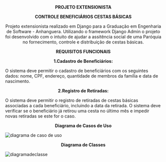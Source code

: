 <p align="center">
  <strong>PROJETO EXTENSIONISTA </strong>
</p>
<p align="center">
  <strong>CONTROLE BENEFICIÁRIOS CESTAS BÁSICAS</strong>
</p>

<p align="center">
  Projeto extensionista realizado em Django para a Graduação em Engenharia de Software - Anhanguera. 
  Utilizando o framework Django Admin  o projeto foi desenvolvido com o intuito de ajudar a assitência social de uma Paróquia no fornecimento, controle e distribuição de cestas básicas.
</p>
<p align="center">
  <strong>REQUISITOS FUNCIONAIS</strong>
</p>
<p align="center">
  <strong>1.Cadastro de Beneficiários:</strong>
</p>
<p>
  O sistema deve permitir o cadastro de beneficiários com os seguintes dados: nome, CPF, endereço, quantidade de membros da família e data de nascimento.
</p>
<p align="center">
  <strong>2.Registro de Retiradas:</strong>
</p>
<p>
O sistema deve permitir o registro de retiradas de cestas básicas associadas a cada beneficiário, incluindo a data da retirada.
O sistema deve verificar se o beneficiário já retirou uma cesta no último mês e impedir novas retiradas se este for o caso.
</p>
<p align="center">
  <strong>Diagrama de Casos de Uso</strong>
</p>

![diagrama de caso de uso](https://github.com/user-attachments/assets/ec07ebb2-c7e2-4ebf-bfc6-50868debd36f)


<p align="center">
  <strong>Diagrama de Classes </strong>
</p>

![diagramadeclasse](https://github.com/user-attachments/assets/f797587e-b749-431b-8db8-3b0303efc4b0)
